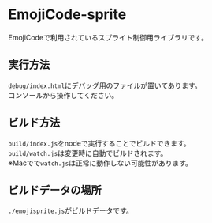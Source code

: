 # EmojiCode-sprite
EmojiCodeで利用されているスプライト制御用ライブラリです。

## 実行方法
`debug/index.html`にデバッグ用のファイルが置いてあります。  
コンソールから操作してください。

## ビルド方法
`build/index.js`をnodeで実行することでビルドできます。  
`build/watch.js`は変更時に自動でビルドされます。  
※Macでで`watch.js`は正常に動作しない可能性があります。

## ビルドデータの場所
`./emojisprite.js`がビルドデータです。  

